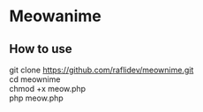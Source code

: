 # Meowanime

## How to use

git clone https://github.com/raflidev/meownime.git <br>
cd meownime <br>
chmod +x meow.php <br>
php meow.php 
